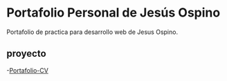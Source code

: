 # Portafolio Personal de Jesús Ospino

Portafolio de practica para desarrollo web de Jesus Ospino.

## proyecto

-[Portafolio-CV](https://JesusOspino.github.io/Portafolio-Jesus/Portafolio-cv)
